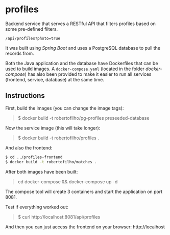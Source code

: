 # profiles

Backend service that serves a RESTful API that filters profiles based on some pre-defined filters.

`/api/profiles?photo=true`

It was built using *Spring Boot* and uses a PostgreSQL database to pull the records from.

Both the Java application and the database have Dockerfiles that can be used to build images.
A `docker-compose.yaml` (located in the folder _docker-compose_) has also been provided to make it easier to run all services (frontend, service, database) at the same time.

## Instructions

First, build the images (you can change the image tags):
> $ docker build -t robertofilho/pg-profiles preseeded-database

Now the service image (this will take longer):
> $ docker build -t robertofilho/profiles .

And also the frontend:
```bash
$ cd ../profiles-frontend
$ docker build -t robertofilho/matches .
```

After both images have been built:
> cd docker-compose && docker-compose up -d

The compose tool will create 3 containers and start the application on port 8081.

Test if everything worked out:
> $ curl http://localhost:8081/api/profiles

And then you can just access the frontend on your browser: http://localhost